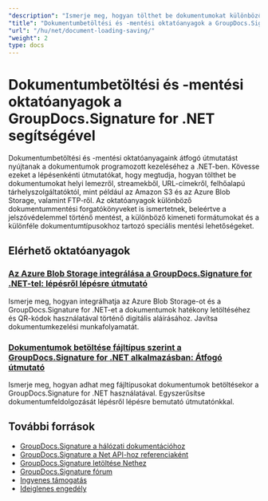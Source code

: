 ```yaml
---
"description": "Ismerje meg, hogyan tölthet be dokumentumokat különböző forrásokból, és hogyan menthet aláírt dokumentumokat különböző lehetőségekkel a GroupDocs.Signature for .NET használatával."
"title": "Dokumentumbetöltési és -mentési oktatóanyagok a GroupDocs.Signature for .NET segítségével"
"url": "/hu/net/document-loading-saving/"
"weight": 2
type: docs
---
```

# Dokumentumbetöltési és -mentési oktatóanyagok a GroupDocs.Signature for .NET segítségével

Dokumentumbetöltési és -mentési oktatóanyagaink átfogó útmutatást nyújtanak a dokumentumok programozott kezeléséhez a .NET-ben. Kövesse ezeket a lépésenkénti útmutatókat, hogy megtudja, hogyan tölthet be dokumentumokat helyi lemezről, streamekből, URL-címekről, felhőalapú tárhelyszolgáltatóktól, mint például az Amazon S3 és az Azure Blob Storage, valamint FTP-ről. Az oktatóanyagok különböző dokumentummentési forgatókönyveket is ismertetnek, beleértve a jelszóvédelemmel történő mentést, a különböző kimeneti formátumokat és a különféle dokumentumtípusokhoz tartozó speciális mentési lehetőségeket.

## Elérhető oktatóanyagok

### [Az Azure Blob Storage integrálása a GroupDocs.Signature for .NET-tel: lépésről lépésre útmutató](./azure-blob-storage-groupdocs-signature-integration/)
Ismerje meg, hogyan integrálhatja az Azure Blob Storage-ot és a GroupDocs.Signature for .NET-et a dokumentumok hatékony letöltéséhez és QR-kódok használatával történő digitális aláírásához. Javítsa dokumentumkezelési munkafolyamatát.

### [Dokumentumok betöltése fájltípus szerint a GroupDocs.Signature for .NET alkalmazásban: Átfogó útmutató](./groupdocs-signature-dotnet-specify-file-type-loading/)
Ismerje meg, hogyan adhat meg fájltípusokat dokumentumok betöltésekor a GroupDocs.Signature for .NET használatával. Egyszerűsítse dokumentumfeldolgozását lépésről lépésre bemutató útmutatónkkal.

## További források

- [GroupDocs.Signature a hálózati dokumentációhoz](https://docs.groupdocs.com/signature/net/)
- [GroupDocs.Signature a Net API-hoz referenciaként](https://reference.groupdocs.com/signature/net/)
- [GroupDocs.Signature letöltése Nethez](https://releases.groupdocs.com/signature/net/)
- [GroupDocs.Signature fórum](https://forum.groupdocs.com/c/signature)
- [Ingyenes támogatás](https://forum.groupdocs.com/)
- [Ideiglenes engedély](https://purchase.groupdocs.com/temporary-license/)